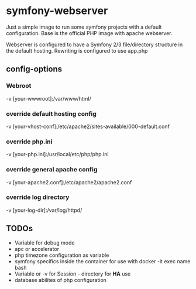 # symfony-webserver

Just a simple image to run some symfony projects with a default configuration. Base is the official PHP image with apache 
webserver.

Webserver is configured to have a Symfony 2/3 file/directory structure in the default hosting. Rewriting is configured 
to use app.php


## config-options

### Webroot
-v [your-wwwroot]:/var/www/html/
### override default hosting config
-v [your-vhost-conf]:/etc/apache2/sites-available/000-default.conf
### override php.ini
-v [your-php.ini]:/usr/local/etc/php/php.ini
### override general apache config 
-v [your-apache2.conf]:/etc/apache2/apache2.conf
### override log directory
-v [your-log-dir]:/var/log/httpd/ 


## TODOs
* Variable for debug mode
* apc or accelerator
* php timezone configuration as variable
* symfony specifics inside the container for use with docker -it exec name bash
* Variable or -v for Session - directory for __HA__ use
* database abilites of php configuration
